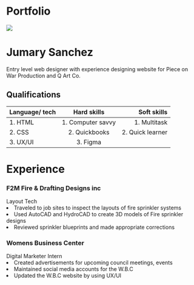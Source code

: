 # Portfolio
<!DOCTYPE html>
<html>
<head>
<meta name="viewport" content="width=device-width, initial-scale=1.0">
<link rel="stylesheet" herf="style.css">
</head>
<body>
    
<div 
 margin-top: 100px;
    margin-bottom: 100px;
    margin-left: 100px;
  class="profile-img"></div>
<img src="https://media-exp2.licdn.com/dms/image/C4E03AQFdT3_qPWW8ng/profile-displayphoto-shrink_200_200/0?e=1585180800&v=beta&t=zJQQPcBS9u0-jb6okh54LQkRbJcVS_NcYRdbzca6TDQ";>


<h1>Jumary Sanchez</h1> 
<p>

Entry level web designer with experience 
designing website for Piece on War Production and Q Art Co.
</p>
<h2>Qualifications
</h2>

| Language/ tech      | Hard skills         | Soft skills |
| ------------- |:-------------:| -----:|
| 1. HTML |1. Computer savvy |1. Multitask |
|2. CSS    |  2. Quickbooks |2. Quick learner |
| 3. UX/UI | 3. Figma     |   |

<h1>
Experience 
</h1>
<h3>
F2M Fire & Drafting Designs inc</h3>
Layout Tech
<li>Traveled to job sites to inspect the layouts of fire sprinkler systems
</li>
<li>Used AutoCAD and HydroCAD to create 3D models of Fire sprinkler designs</li>
<li>Reviewed sprinkler blueprints and made appropriate corrections 
</li>
<h3>Womens Business Center
</h3>Digital Marketer Intern 
<li>Created advertisements for upcoming council meetings, events
</li>
<li>Maintained social media accounts for the W.B.C
</li>
<li> Updated the W.B.C website by using UX/UI
</li>


</body>
</html>